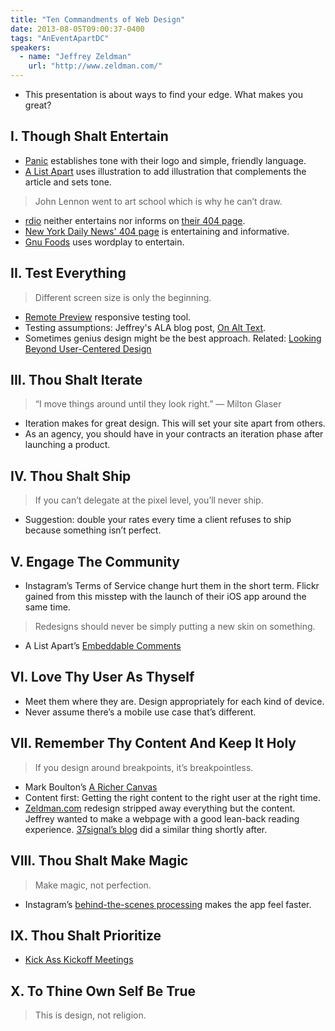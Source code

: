 ```yaml
---
title: "Ten Commandments of Web Design"
date: 2013-08-05T09:00:37-0400
tags: "AnEventApartDC"
speakers:
  - name: "Jeffrey Zeldman"
    url: "http://www.zeldman.com/"
---
```


- This presentation is about ways to find your edge. What makes you great?


## I. Though Shalt Entertain

- [Panic](http://www.panic.com/) establishes tone with their logo and simple, friendly language.
- [A List Apart](http://www.alistapart.com/) uses illustration to add illustration that complements the article and sets tone.

> John Lennon went to art school which is why he can’t draw.

- [rdio](http://rdio.com/) neither entertains nor informs on [their 404 page](http://www.rdio.com/404/).
- [New York Daily News' 404 page](http://www.nydailynews.com/404) is entertaining and informative.
- [Gnu Foods](http://gnufoods.com/) uses wordplay to entertain.


## II. Test Everything

> Different screen size is only the beginning.

- [Remote Preview](http://viljamis.com/blog/2012/remote-preview/) responsive testing tool.
- Testing assumptions: Jeffrey's ALA blog post, [On Alt Text](http://alistapart.com/blog/post/on-alt-text).
- Sometimes genius design might be the best approach. Related: [Looking Beyond User-Centered Design](http://alistapart.com/column/looking-beyond-user-centered-design)


## III. Thou Shalt Iterate

> “I move things around until they look right.” — Milton Glaser

- Iteration makes for great design. This will set your site apart from others.
- As an agency, you should have in your contracts an iteration phase after launching a product.


## IV. Thou Shalt Ship

> If you can’t delegate at the pixel level, you’ll never ship.

- Suggestion: double your rates every time a client refuses to ship because something isn’t perfect.


## V. Engage The Community

- Instagram’s Terms of Service change hurt them in the short term. Flickr gained from this misstep with the launch of their iOS app around the same time.

> Redesigns should never be simply putting a new skin on something.

- A List Apart’s [Embeddable Comments](https://github.com/alistapart/comment-embed)


## VI. Love Thy User As Thyself

- Meet them where they are. Design appropriately for each kind of device.
- Never assume there’s a mobile use case that’s different.


## VII. Remember Thy Content And Keep It Holy

> If you design around breakpoints, it’s breakpointless.

- Mark Boulton’s [A Richer Canvas](http://www.markboulton.co.uk/journal/a-richer-canvas)
- Content first: Getting the right content to the right user at the right time.
- [Zeldman.com](http://www.zeldman.com/) redesign stripped away everything but the content. Jeffrey wanted to make a webpage with a good lean-back reading experience. [37signal’s blog](http://37signals.com/svn) did a similar thing shortly after.


## VIII. Thou Shalt Make Magic

> Make magic, not perfection.

- Instagram’s [behind-the-scenes processing](https://speakerdeck.com/mikeyk/secrets-to-lightning-fast-mobile-design) makes the app feel faster.


## IX. Thou Shalt Prioritize

- [Kick Ass Kickoff Meetings](http://alistapart.com/article/kick-ass-kickoff-meetings)


## X. To Thine Own Self Be True

> This is design, not religion.
